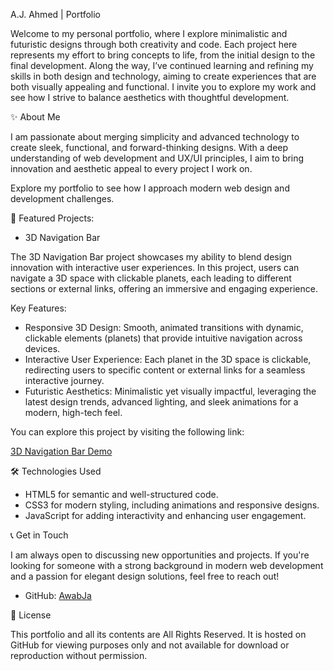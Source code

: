 A.J. Ahmed | Portfolio

Welcome to my personal portfolio, where I explore minimalistic and futuristic designs through both creativity and code. Each project here represents my effort to bring concepts to life, from the initial design to the final development. Along the way, I’ve continued learning and refining my skills in both design and technology, aiming to create experiences that are both visually appealing and functional. I invite you to explore my work and see how I strive to balance aesthetics with thoughtful development.

✨ About Me

I am passionate about merging simplicity and advanced technology to create sleek, functional, and forward-thinking designs. With a deep understanding of web development and UX/UI principles, I aim to bring innovation and aesthetic appeal to every project I work on.

Explore my portfolio to see how I approach modern web design and development challenges.

📁 Featured Projects: 

- 3D Navigation Bar

The 3D Navigation Bar project showcases my ability to blend design innovation with interactive user experiences. In this project, users can navigate a 3D space with clickable planets, each leading to different sections or external links, offering an immersive and engaging experience.

Key Features:

- Responsive 3D Design: Smooth, animated transitions with dynamic, clickable elements (planets) that provide intuitive navigation across devices.
- Interactive User Experience: Each planet in the 3D space is clickable, redirecting users to specific content or external links for a seamless interactive journey.
- Futuristic Aesthetics: Minimalistic yet visually impactful, leveraging the latest design trends, advanced lighting, and sleek animations for a modern, high-tech feel.

You can explore this project by visiting the following link:

[3D Navigation Bar Demo](https://awabja.github.io/3D%20Navigation%20Bar/index.html)

🛠️ Technologies Used

- HTML5 for semantic and well-structured code.
- CSS3 for modern styling, including animations and responsive designs.
- JavaScript for adding interactivity and enhancing user engagement.

📞 Get in Touch

I am always open to discussing new opportunities and projects. If you're looking for someone with a strong background in modern web development and a passion for elegant design solutions, feel free to reach out!

- GitHub: [AwabJa](https://github.com/AwabJa)

📜 License

This portfolio and all its contents are All Rights Reserved. It is hosted on GitHub for viewing purposes only and not available for download or reproduction without permission.
